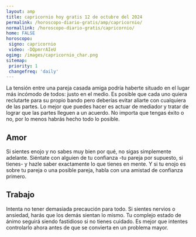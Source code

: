 ```yaml
---
layout: amp
title: capricornio hoy gratis 12 de octubre del 2024 
permalink: /horoscopo-diario-gratis/amp/capricornio/
normallink: /horoscopo-diario-gratis/capricornio/
home: FALSE
horoscopo:
 signo: capricornio
 video: -DQpmrrAIeU
ogimg: /images/capricornio_char.png
sitemap:
 priority: 1
 changefreq: 'daily'
---
```



La tensión entre una pareja casada amiga podría haberte situado en el lugar más incómodo de todos: justo en el medio. Es posible que cada uno quiera reclutarte para su propio bando pero deberías evitar aliarte con cualquiera de las partes. Lo mejor que puedes hacer es actuar de mediador y tratar de lograr que las partes lleguen a un acuerdo. No importa que tengas éxito o no, por lo menos habrás hecho todo lo posible.

## Amor

Si sientes enojo y no sabes muy bien por qué, no sigas simplemente adelante. Siéntate con alguien de tu confianza -tu pareja por supuesto, si tienes- y hazle saber exactamente lo que tienes en mente. Y si tu enojo es sobre tu pareja o una posible pareja, habla con una amistad de confianza primero.

## Trabajo

Intenta no tener demasiada precaución para todo. Si sientes nervios o ansiedad, harás que los demás sientan lo mismo. Tu complejo estado de ánimo seguirá siendo fastidioso si no tienes cuidado. Es mejor que intentes controlarlo ahora antes de que se convierta en un problema mayor.